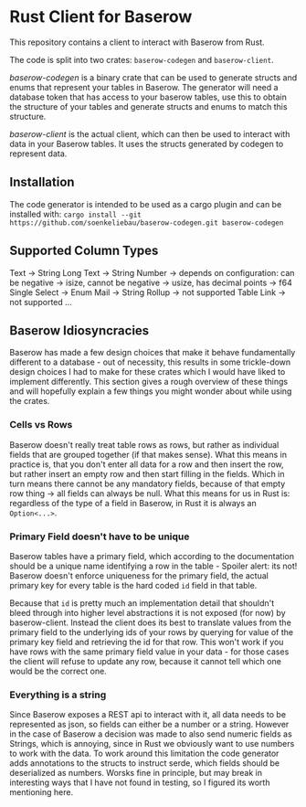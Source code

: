 # Rust Client for Baserow
This repository contains a client to interact with Baserow from Rust.

The code is split into two crates: `baserow-codegen` and `baserow-client`.

*baserow-codegen* is a binary crate that can be used to generate structs and enums that represent your
tables in Baserow.
The generator will need a database token that has access to your baserow tables, use this to obtain the structure of your tables and generate structs and enums to match this structure.

*baserow-client* is the actual client, which can then be used to interact with data in your Baserow tables.
It uses the structs generated by codegen to represent data.

## Installation
The code generator is intended to be used as a cargo plugin and can be installed with:
`cargo install --git https://github.com/soenkeliebau/baserow-codegen.git baserow-codegen`

## Supported Column Types

Text -> String
Long Text -> String
Number -> depends on configuration: can be negative -> isize, cannot be negative -> usize, has decimal points -> f64
Single Select -> Enum
Mail -> String
Rollup -> not supported
Table Link -> not supported
...


## Baserow Idiosyncracies
Baserow has made a few design choices that make it behave fundamentally different to a database - out of necessity, this results in some trickle-down design choices I had to make for these crates which I would have liked to implement differently.
This section gives a rough overview of these things and will hopefully explain a few things you might wonder about while using the crates.

### Cells vs Rows
Baserow doesn't really treat table rows as rows, but rather as individual fields that are grouped together (if that makes sense).
What this means in practice is, that you don't enter all data for a row and then insert the row, but rather insert an empty row and then start filling in the fields.
Which in turn means there cannot be any mandatory fields, because of that empty row thing -> all fields can always be null.
What this means for us in Rust is: regardless of the type of a field in Baserow, in Rust it is always an `Option<...>`.

### Primary Field doesn't have to be unique
Baserow tables have a primary field, which according to the documentation should be a unique name identifying a row in the table - Spoiler alert: its not! Baserow doesn't enforce uniqueness for the primary field, the actual primary key for every table is the hard coded `id` field in that table.

Because that `id` is pretty much an implementation detail that shouldn't bleed through into higher level abstractions it is not exposed (for now) by baserow-client.
Instead the client does its best to translate values from the primary field to the underlying ids of your rows by querying for value of the primary key field and retrieving the id for that row.
This won't work if you have rows with the same primary field value in your data - for those cases the client will refuse to update any row, because it cannot tell which one would be the correct one.

### Everything is a string
Since Baserow exposes a REST api to interact with it, all data needs to be represented as json, so fields can either be a number or a string.
However in the case of Baserow a decision was made to also send numeric fields as Strings, which is annoying, since in Rust we obviously want to use numbers to work with the data.
To work around this limitation the code generator adds annotations to the structs to instruct serde, which fields should be deserialized as numbers.
Worsks fine in principle, but may break in interesting ways that I have not found in testing, so I figured its worth mentioning here.